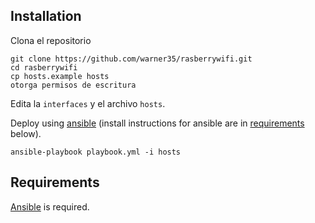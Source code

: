 
## Installation

Clona el repositorio

```
git clone https://github.com/warner35/rasberrywifi.git
cd rasberrywifi
cp hosts.example hosts
otorga permisos de escritura

```

Edita la `interfaces` y el archivo `hosts`.

Deploy using [ansible](http://www.ansible.com) (install instructions for ansible are in [requirements](#requirements) below).

```
ansible-playbook playbook.yml -i hosts 
```

## Requirements

[Ansible](http://www.ansible.com/) is required. 



